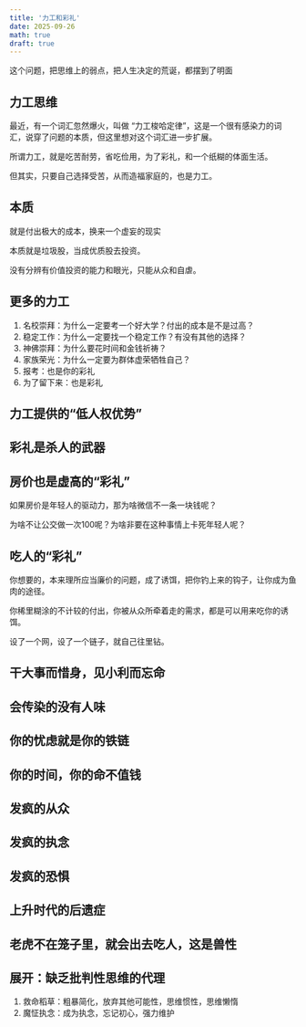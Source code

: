 ```yaml
---
title: '力工和彩礼'
date: 2025-09-26
math: true
draft: true
---
```


这个问题，把思维上的弱点，把人生决定的荒诞，都摆到了明面

## 力工思维

最近，有一个词汇忽然爆火，叫做 “力工梭哈定律”，这是一个很有感染力的词汇，说穿了问题的本质，但这里想对这个词汇进一步扩展。

所谓力工，就是吃苦耐劳，省吃俭用，为了彩礼，和一个纸糊的体面生活。

但其实，只要自己选择受苦，从而造福家庭的，也是力工。

## 本质

就是付出极大的成本，换来一个虚妄的现实

本质就是垃圾股，当成优质股去投资。

没有分辨有价值投资的能力和眼光，只能从众和自虐。

## 更多的力工

1. 名校崇拜：为什么一定要考一个好大学？付出的成本是不是过高？
1. 稳定工作：为什么一定要找一个稳定工作？有没有其他的选择？
1. 神佛崇拜：为什么要花时间和金钱祈祷？
1. 家族荣光：为什么一定要为群体虚荣牺牲自己？
1. 报考：也是你的彩礼
1. 为了留下来：也是彩礼

## 力工提供的“低人权优势”

## 彩礼是杀人的武器

## 房价也是虚高的“彩礼”

如果房价是年轻人的驱动力，那为啥微信不一条一块钱呢？

为啥不让公交做一次100呢？为啥非要在这种事情上卡死年轻人呢？

## 吃人的“彩礼”

你想要的，本来理所应当廉价的问题，成了诱饵，把你钓上来的钩子，让你成为鱼肉的途径。

你稀里糊涂的不计较的付出，你被从众所牵着走的需求，都是可以用来吃你的诱饵。

设了一个网，设了一个链子，就自己往里钻。

## 干大事而惜身，见小利而忘命

## 会传染的没有人味

## 你的忧虑就是你的铁链

## 你的时间，你的命不值钱

## 发疯的从众

## 发疯的执念

## 发疯的恐惧

## 上升时代的后遗症

## 老虎不在笼子里，就会出去吃人，这是兽性

## 展开：缺乏批判性思维的代理

1. 救命稻草：粗暴简化，放弃其他可能性，思维惯性，思维懒惰
1. 魔怔执念：成为执念，忘记初心，强力维护